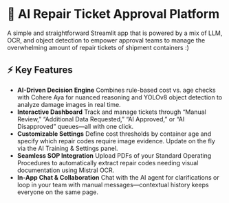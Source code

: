 # 🚢 AI Repair Ticket Approval Platform

A simple and straightforward Streamlit app that is powered by a mix of LLM, OCR, and object detection to empower approval teams to manage the overwhelming amount of repair tickets of shipment containers :)

## ⚡ Key Features

- **AI-Driven Decision Engine** Combines rule-based cost vs. age checks with Cohere Aya for nuanced reasoning and YOLOv8 object detection to analyze damage images in real time.  
- **Interactive Dashboard** Track and manage tickets through “Manual Review,” “Additional Data Requested,” “AI Approved,” or “AI Disapproved” queues—all with one click.  
- **Customizable Settings** Define cost thresholds by container age and specify which repair codes require image evidence. Update on the fly via the AI Training & Settings panel.  
- **Seamless SOP Integration** Upload PDFs of your Standard Operating Procedures to automatically extract repair codes needing visual documentation using Mistral OCR.  
- **In-App Chat & Collaboration** Chat with the AI agent for clarifications or loop in your team with manual messages—contextual history keeps everyone on the same page.  
